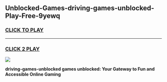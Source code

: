 
## Unblocked-Games-driving-games-unblocked-Play-Free-9yewq
<h3>
<a href="https://premium76.site?title=driving-games-unblocked&ref=15A">CLICK TO PLAY</a></h3>
<hr>

<h3>
<a href="https://premium76.site?title=driving-games-unblocked&ref=15A">CLICK 2 PLAY</a>
  
</h3>

<a href="https://premium76.site?title=driving-games-unblocked&ref=15A"><img src="https://clearcache.store/games.png"></a>


**driving-games-unblocked games unblocked: Your Gateway to Fun and Accessible Online Gaming**

